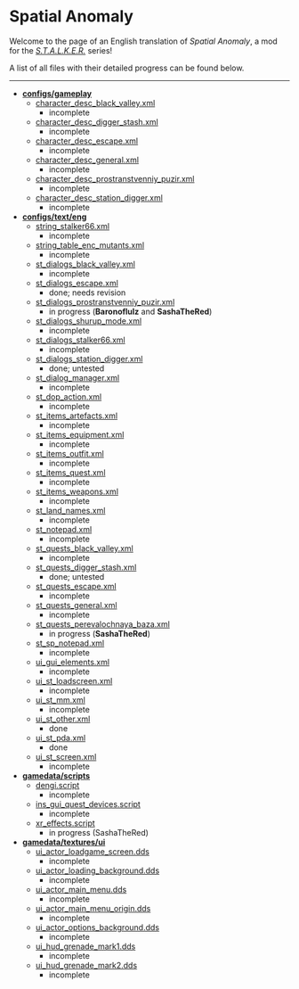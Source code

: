 # Spatial Anomaly
Welcome to the page of an English translation of *Spatial Anomaly*, a mod for the *[S.T.A.L.K.E.R.](https://en.wikipedia.org/wiki/S.T.A.L.K.E.R.)* series!

A list of all files with their detailed progress can be found below.

---

- **[configs/gameplay](gamedata/configs/gameplay)**
    - [character_desc_black_valley.xml](gamedata/configs/gameplay/character_desc_black_valley.xml)
        - incomplete
    - [character_desc_digger_stash.xml](gamedata/configs/gameplay/character_desc_digger_stash.xml)
        - incomplete
    - [character_desc_escape.xml](gamedata/configs/gameplay/character_desc_escape.xml)
        - incomplete
    - [character_desc_general.xml](gamedata/configs/gameplay/character_desc_general.xml)
        - incomplete
    - [character_desc_prostranstvenniy_puzir.xml](gamedata/configs/gameplay/character_desc_prostranstvenniy_puzir.xml)
        - incomplete
    - [character_desc_station_digger.xml](gamedata/configs/gameplay/character_desc_station_digger.xml)
        - incomplete
- **[configs/text/eng](gamedata/configs/text/eng)**
    - [string_stalker66.xml](gamedata/configs/text/eng/string_stalker66.xml)
        - incomplete
    - [string_table_enc_mutants.xml](gamedata/configs/text/eng/string_table_enc_mutants.xml)
        - incomplete
    - [st_dialogs_black_valley.xml](gamedata/configs/text/eng/st_dialogs_black_valley.xml)
        - incomplete
    - [st_dialogs_escape.xml](gamedata/configs/text/eng/st_dialogs_escape.xml)
        - done; needs revision
    - [st_dialogs_prostranstvenniy_puzir.xml](gamedata/configs/text/eng/st_dialogs_prostranstvenniy_puzir.xml)
        - in progress (**Baronoflulz** and **SashaTheRed**)
    - [st_dialogs_shurup_mode.xml](gamedata/configs/text/eng/st_dialogs_shurup_mode.xml)
        - incomplete
    - [st_dialogs_stalker66.xml](gamedata/configs/text/eng/st_dialogs_stalker66.xml)
        - incomplete
    - [st_dialogs_station_digger.xml](gamedata/configs/text/eng/st_dialogs_station_digger.xml)
        - done; untested
    - [st_dialog_manager.xml](gamedata/configs/text/eng/st_dialog_manager.xml)
        - incomplete
    - [st_dop_action.xml](gamedata/configs/text/eng/st_dop_action.xml)
        - incomplete
    - [st_items_artefacts.xml](gamedata/configs/text/eng/st_items_artefacts.xml)
        - incomplete
    - [st_items_equipment.xml](gamedata/configs/text/eng/st_items_equipment.xml)
        - incomplete
    - [st_items_outfit.xml](gamedata/configs/text/eng/st_items_outfit.xml)
        - incomplete
    - [st_items_quest.xml](gamedata/configs/text/eng/st_items_quest.xml)
        - incomplete
    - [st_items_weapons.xml](gamedata/configs/text/eng/st_items_weapons.xml)
        - incomplete
    - [st_land_names.xml](gamedata/configs/text/eng/st_land_names.xml)
        - incomplete
    - [st_notepad.xml](gamedata/configs/text/eng/st_notepad.xml)
        - incomplete
    - [st_quests_black_valley.xml](gamedata/configs/text/eng/st_quests_black_valley.xml)
        - incomplete
    - [st_quests_digger_stash.xml](gamedata/configs/text/eng/st_quests_digger_stash.xml)
        - done; untested
    - [st_quests_escape.xml](gamedata/configs/text/eng/st_quests_escape.xml)
        - incomplete
    - [st_quests_general.xml](gamedata/configs/text/eng/st_quests_general.xml)
        - incomplete
    - [st_quests_perevalochnaya_baza.xml](gamedata/configs/text/eng/st_quests_perevalochnaya_baza.xml)
        - in progress (**SashaTheRed**)
    - [st_sp_notepad.xml](gamedata/configs/text/eng/st_sp_notepad.xml)
        - incomplete
    - [ui_gui_elements.xml](gamedata/configs/text/eng/ui_gui_elements.xml)
        - incomplete
    - [ui_st_loadscreen.xml](gamedata/configs/text/eng/ui_st_loadscreen.xml)
        - incomplete
    - [ui_st_mm.xml](gamedata/configs/text/eng/ui_st_mm.xml)
        - incomplete
    - [ui_st_other.xml](gamedata/configs/text/eng/ui_st_other.xml)
        - done
    - [ui_st_pda.xml](gamedata/configs/text/eng/ui_st_pda.xml)
        - done
    - [ui_st_screen.xml](gamedata/configs/text/eng/ui_st_screen.xml)
        - incomplete
- **[gamedata/scripts](gamedata/scripts)**
    - [dengi.script](gamedata/scripts/dengi.script)
        - incomplete
    - [ins_gui_quest_devices.script](gamedata/scripts/ins_gui_quest_devices.script)
        - incomplete
    - [xr_effects.script](gamedata/scripts/xr_effects.script)
        - in progress (SashaTheRed)
- **[gamedata/textures/ui](gamedata/textures/ui)**
    - [ui_actor_loadgame_screen.dds](gamedata/textures/ui/ui_actor_loadgame_screen.dds)
        - incomplete
    - [ui_actor_loading_background.dds](gamedata/textures/ui/ui_actor_loading_background.dds)
        - incomplete
    - [ui_actor_main_menu.dds](gamedata/textures/ui/ui_actor_main_menu.dds)
        - incomplete
    - [ui_actor_main_menu_origin.dds](gamedata/textures/ui/ui_actor_main_menu_origin.dds)
        - incomplete
    - [ui_actor_options_background.dds](gamedata/textures/ui/ui_actor_options_background.dds)
        - incomplete
    - [ui_hud_grenade_mark1.dds](gamedata/textures/ui/ui_hud_grenade_mark1.dds)
        - incomplete
    - [ui_hud_grenade_mark2.dds](gamedata/textures/ui/ui_hud_grenade_mark2.dds)
        - incomplete
